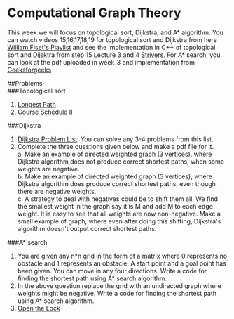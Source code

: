 # Computational Graph Theory
This week we will focus on topological sort, Dijkstra, and A* algorithm. You can watch videos 15,16,17,18,19 for topological sort and Dijkstra from here [William Fiset's Playlist](https://www.youtube.com/playlist?list=PLDV1Zeh2NRsDGO4--qE8yH72HFL1Km93P) and see the implementation in C++ of topological sort and Dijsktra from step 15 Lecture 3 and 4 [Strivers](https://takeuforward.org/strivers-a2z-dsa-course/strivers-a2z-dsa-course-sheet-2). For A\* search, you can look at the pdf uploaded in week_3 and implementation from [Geeksforgeeks](https://www.geeksforgeeks.org/a-search-algorithm/)  

##Problems  
###Topological sort  
1. [Longest Path](https://atcoder.jp/contests/dp/tasks/dp_g)
2. [Course Schedule II](https://leetcode.com/problems/course-schedule-ii/description/)  

###Dijkstra
1. [Dijkstra Problem List](https://leetcode.com/problem-list/53js48ke/): You can solve any 3-4 problems from this list.    
2. Complete the three questions given below and make a pdf file for it.    
a. Make an example of directed weighted graph (3 vertices), where Dijkstra algorithm does not produce correct shortest paths, when some weights are negative.  
b. Make an example of directed weighted graph (3 vertices), where Dijkstra algorithm does produce correct shortest paths, even though there are negative weights.   
c. A strategy to deal with negatives could be to shift them all. We find the smallest weight in the graph say it is M and add M to each edge weight. It is easy to see that all weights are now non-negative. Make a small example of graph, where even after doing this shifting, Dijkstra's algorithm doesn't output correct shortest paths.   

###A* search  
1. You are given any n\*n grid in the form of a matrix where 0 represents no obstacle and 1 represents an obstacle. A start point and a goal point has been given. You can move in any four directions. Write a code for finding the shortest path using A\* search algorithm.
2. In the above question replace the grid with an undirected graph where weights might be negative. Write a code for finding the shortest path using A\* search algorithm.
3. [Open the Lock](https://leetcode.com/problems/open-the-lock/description/)